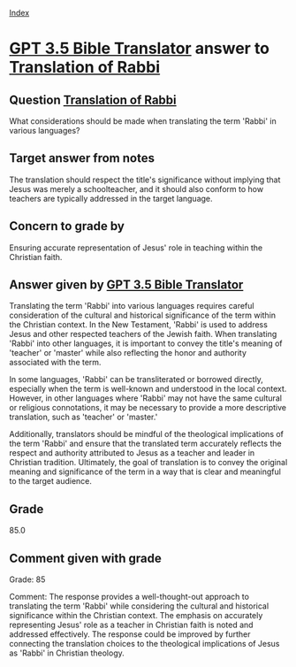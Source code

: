 
[Index](../../index.md)
# [GPT 3.5 Bible Translator](../../answering_models/GPT_3.5_Bible_Translator.md) answer to [Translation of Rabbi](../../questions/Translation_of_Rabbi.md)

## Question [Translation of Rabbi](../../questions/Translation_of_Rabbi.md)
What considerations should be made when translating the term 'Rabbi' in various languages?

## Target answer from notes
The translation should respect the title's significance without implying that Jesus was merely a schoolteacher, and it should also conform to how teachers are typically addressed in the target language.

## Concern to grade by
Ensuring accurate representation of Jesus' role in teaching within the Christian faith.

## Answer given by [GPT 3.5 Bible Translator](../../answering_models/GPT_3.5_Bible_Translator.md)
Translating the term 'Rabbi' into various languages requires careful consideration of the cultural and historical significance of the term within the Christian context. In the New Testament, 'Rabbi' is used to address Jesus and other respected teachers of the Jewish faith. When translating 'Rabbi' into other languages, it is important to convey the title's meaning of 'teacher' or 'master' while also reflecting the honor and authority associated with the term.

In some languages, 'Rabbi' can be transliterated or borrowed directly, especially when the term is well-known and understood in the local context. However, in other languages where 'Rabbi' may not have the same cultural or religious connotations, it may be necessary to provide a more descriptive translation, such as 'teacher' or 'master.'

Additionally, translators should be mindful of the theological implications of the term 'Rabbi' and ensure that the translated term accurately reflects the respect and authority attributed to Jesus as a teacher and leader in Christian tradition. Ultimately, the goal of translation is to convey the original meaning and significance of the term in a way that is clear and meaningful to the target audience.

## Grade
85.0

## Comment given with grade
Grade: 85

Comment: The response provides a well-thought-out approach to translating the term 'Rabbi' while considering the cultural and historical significance within the Christian context. The emphasis on accurately representing Jesus' role as a teacher in Christian faith is noted and addressed effectively. The response could be improved by further connecting the translation choices to the theological implications of Jesus as 'Rabbi' in Christian theology.
